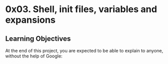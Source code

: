 # 0x03. Shell, init files, variables and expansions

## Learning Objectives

At the end of this project, you are expected to be able to explain to anyone, without the help of Google:
